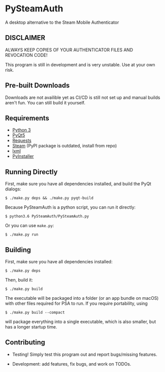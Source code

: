 # PySteamAuth

A desktop alternative to the Steam Mobile Authenticator

DISCLAIMER
----------
ALWAYS KEEP COPIES OF YOUR AUTHENTICATOR FILES AND REVOCATION CODE!

This program is still in development and is very unstable. Use at your own risk.

Pre-built Downloads
-------------------
 Downloads are not availible yet as CI/CD is still not set up and manual
  builds aren't fun. You can still build it yourself.

Requirements
------------
* [Python 3](https://www.python.org/)
* [PyQt5](https://www.riverbankcomputing.com/software/pyqt/download5)
* [Requests](http://docs.python-requests.org/en/master/)
* [Steam](https://github.com/ValvePython/steam) (PyPI package is outdated, install from repo)
* [lxml](https://github.com/lxml/lxml)
* [PyInstaller](https://github.com/pyinstaller/pyinstaller/)


Running Directly
-----------------
First, make sure you have all dependencies installed, and build the PyQt dialogs:

`$ ./make.py deps && ./make.py pyqt-build`

Because PySteamAuth is a python script, you can run it directly:

`$ python3.6 PySteamAuth/PySteamAuth.py`

Or you can use `make.py`:

`$ ./make.py run`

Building
--------

First, make sure you have all dependencies installed:

`$ ./make.py deps`

Then, build it:

`$ ./make.py build`

The executable will be packaged into a folder (or an app bundle on 
macOS) with other files required for PSA to run. If you require 
portability, using

`$ ./make.py build --compact`

will package everything into a single executable, which is also smaller,
but has a longer startup time.

Contributing
------------
* Testing! Simply test this program out and report bugs/missing features.

* Development: add features, fix bugs, and work on TODOs.
